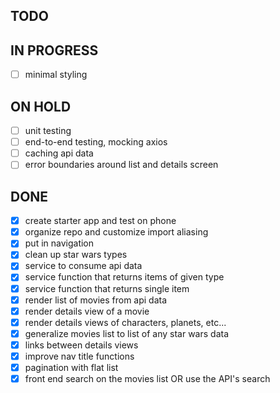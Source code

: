 ## TODO


## IN PROGRESS

- [ ] minimal styling

## ON HOLD

- [ ] unit testing
- [ ] end-to-end testing, mocking axios
- [ ] caching api data
- [ ] error boundaries around list and details screen

## DONE

- [x] create starter app and test on phone
- [x] organize repo and customize import aliasing
- [x] put in navigation
- [x] clean up star wars types
- [x] service to consume api data
- [x] service function that returns items of given type
- [x] service function that returns single item
- [x] render list of movies from api data
- [x] render details view of a movie
- [x] render details views of characters, planets, etc...
- [x] generalize movies list to list of any star wars data
- [x] links between details views
- [x] improve nav title functions
- [x] pagination with flat list
- [x] front end search on the movies list OR use the API's search